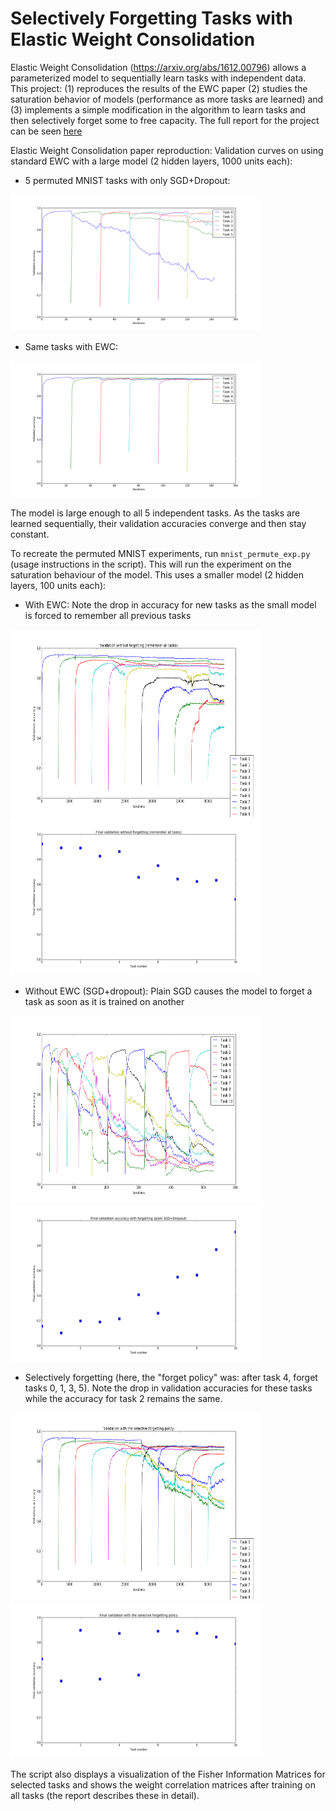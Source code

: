# Selectively Forgetting Tasks with Elastic Weight Consolidation

Elastic Weight Consolidation (https://arxiv.org/abs/1612.00796) allows a parameterized model to sequentially learn tasks with independent data. This project: (1) reproduces the results of the EWC paper (2) studies the saturation behavior of models (performance as more tasks are learned) and (3) implements a simple modification in the algorithm to learn tasks and then selectively forget some to free capacity.
The full report for the project can be seen [here](http://prithvijc.pythonanywhere.com/proj_sel_fgt__git.pdf)

Elastic Weight Consolidation paper reproduction: Validation curves on using standard EWC with a large model (2 hidden layers, 1000 units each):

   * 5 permuted MNIST tasks with only SGD+Dropout:
   <img src="imgs/fc_mnist_sgd_dropout_smooth.png" width="400">

   * Same tasks with EWC:
   <img src="imgs/fc_mnist_ewc_smooth.png" width="400">

The model is large enough to all 5 independent tasks. As the tasks are learned sequentially, their validation accuracies converge and then stay constant.

To recreate the permuted MNIST experiments, run `mnist_permute_exp.py` (usage instructions in the script). This will run the experiment on the saturation behaviour of the model. This uses a smaller model (2 hidden layers, 100 units each):

   * With EWC: Note the drop in accuracy for new tasks as the small model is forced to remember all previous tasks
  <p float="left">
    <img src="imgs/val_sel_rem.png" width="400" height="300" />
    <img src="imgs/fin_val_rem.png" width="400" height="250" />
  </p>

   * Without EWC (SGD+dropout): Plain SGD causes the model to forget a task as soon as it is trained on another
  <p float="left">
    <img src="imgs/sat_sgd_dropout_smooth.png" width="400" height="300" />
    <img src="imgs/fin_val_fgt.png" width="400" height="250" />
  </p>

   * Selectively forgetting (here, the "forget policy" was: after task 4, forget tasks 0, 1, 3, 5). Note the drop in validation accuracies for these tasks while the accuracy for task 2 remains the same.
  <p float="left">
    <img src="imgs/val_sel_fgt_0,1,3,5.png" width="400" height="300" />
    <img src="imgs/fin_val_sel_fgt_0,1,3,5.png" width="400" height="250" />
  </p>

The script also displays a visualization of the Fisher Information Matrices for selected tasks and shows the weight correlation matrices after training on all tasks (the report describes these in detail).

